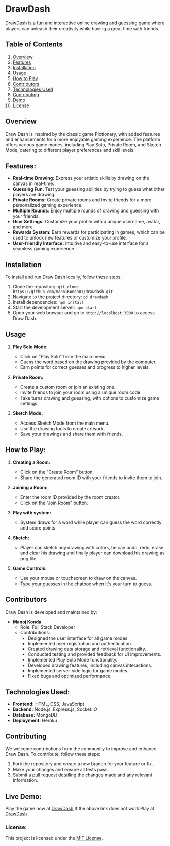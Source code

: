 # DrawDash

DrawDash is a fun and interactive online drawing and guessing game where players can unleash their creativity while having a great time with friends.

## Table of Contents
1. [Overview](#overview)
2. [Features](#features)
3. [Installation](#installation)
4. [Usage](#usage)
5. [How to Play](#how-to-play)
6. [Contributors](#contributors)
7. [Technologies Used](#technologies-used)
8. [Contributing](#contributing)
9. [Demo](#live-demo)
10. [License](#license)

## Overview
Draw Dash is inspired by the classic game Pictionary, with added features and enhancements for a more enjoyable gaming experience. The platform offers various game modes, including Play Solo, Private Room, and Sketch Mode, catering to different player preferences and skill levels.

## Features:

- **Real-time Drawing:** Express your artistic skills by drawing on the canvas in real-time.
- **Guessing Fun:** Test your guessing abilities by trying to guess what other players are drawing.
- **Private Rooms:** Create private rooms and invite friends for a more personalized gaming experience.
- **Multiple Rounds:** Enjoy multiple rounds of drawing and guessing with your friends.
- **User Settings:** Customize your profile with a unique username, avatar, and more.
- **Rewards System:** Earn rewards for participating in games, which can be used to unlock new features or customize your profile.
- **User-friendly Interface:** Intuitive and easy-to-use interface for a seamless gaming experience.

## Installation
To install and run Draw Dash locally, follow these steps:
1. Clone the repository: `git clone https://github.com/manojKonda01/drawdash.git`
2. Navigate to the project directory: `cd drawdash`
3. Install dependencies: `npm install`
4. Start the development server: `npm start`
5. Open your web browser and go to `http://localhost:3000` to access Draw Dash.

## Usage
1. **Play Solo Mode:**
   - Click on "Play Solo" from the main menu.
   - Guess the word based on the drawing provided by the computer.
   - Earn points for correct guesses and progress to higher levels.

2. **Private Room:**
   - Create a custom room or join an existing one.
   - Invite friends to join your room using a unique room code.
   - Take turns drawing and guessing, with options to customize game settings.

3. **Sketch Mode:**
   - Access Sketch Mode from the main menu.
   - Use the drawing tools to create artwork.
   - Save your drawings and share them with friends.

## How to Play:

1. **Creating a Room:**
   - Click on the "Create Room" button.
   - Share the generated room ID with your friends to invite them to join.

2. **Joining a Room:**
   - Enter the room ID provided by the room creator.
   - Click on the "Join Room" button.

3. **Play with system:**
   - System draws for a word while player can guess the word correctly and score points
    
4. **Sketch:**
   - Player can sketch any drawing with colors, he can undo, redo, erase and clear his drawing and finally player can download his drawing as png file.
   
6. **Game Controls:**
   - Use your mouse or touchscreen to draw on the canvas.
   - Type your guesses in the chatbox when it's your turn to guess.

## Contributors

Draw Dash is developed and maintained by:

- **Manoj Konda**
  - Role: Full Stack Developer
  - Contributions:
    - Designed the user interface for all game modes.
    - Implemented user registration and authentication.
    - Created drawing data storage and retrieval functionality.
    - Conducted testing and provided feedback for UI improvements.
    - Implemented Play Solo Mode functionality.
    - Developed drawing features, including canvas interactions.
    - Implemented server-side logic for game modes.
    - Fixed bugs and optimized performance.

## Technologies Used:

- **Frontend:** HTML, CSS, JavaScript
- **Backend:** Node.js, Express.js, Socket.IO
- **Database:** MongoDB
- **Deployment:** Heroku
  
## Contributing
We welcome contributions from the community to improve and enhance Draw Dash. To contribute, follow these steps:
1. Fork the repository and create a new branch for your feature or fix.
2. Make your changes and ensure all tests pass.
3. Submit a pull request detailing the changes made and any relevant information.
   
## Live Demo:

Play the game now at [DrawDash](https://drawdash-ea9dec95d151.herokuapp.com)
If the above link does not work Play at [DrawDash](https://drawdash.onrender.com)

### License:

This project is licensed under the [MIT License](LICENSE).
